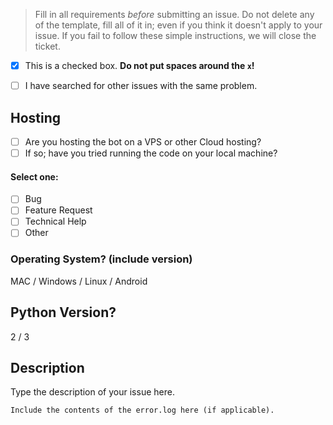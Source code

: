 > Fill in all requirements *before* submitting an issue.
> Do not delete any of the template, fill all of it in; even if you think it doesn't apply to your issue.
> If you fail to follow these simple instructions, we will close the ticket.

- [x] This is a checked box. **Do not put spaces around the `x`!**

- [ ] I have searched for other issues with the same problem.

## Hosting
- [ ] Are you hosting the bot on a VPS or other Cloud hosting?
- [ ] If so; have you tried running the code on your local machine?

#### Select one:
- [ ] Bug
- [ ] Feature Request
- [ ] Technical Help
- [ ] Other

### Operating System? (include version)
MAC / Windows / Linux / Android

## Python Version?
2 / 3

## Description

Type the description of your issue here.

```
Include the contents of the error.log here (if applicable).
```
